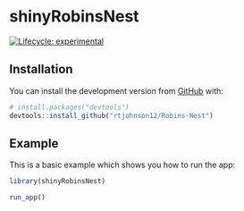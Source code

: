 
<!-- README.md is generated from README.Rmd. Please edit that file -->

# shinyRobinsNest

<!-- badges: start -->

[![Lifecycle:
experimental](https://img.shields.io/badge/lifecycle-experimental-orange.svg)](https://www.tidyverse.org/lifecycle/#experimental)
<!-- badges: end -->

## Installation

You can install the development version from
[GitHub](https://github.com/) with:

``` r
# install.packages("devtools")
devtools::install_github("rtjohnson12/Robins-Nest")
```

## Example

This is a basic example which shows you how to run the app:

``` r
library(shinyRobinsNest)

run_app()
```
